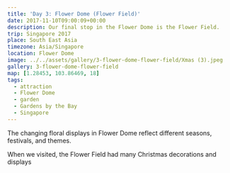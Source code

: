 ```yaml
---
title: 'Day 3: Flower Dome (Flower Field)'
date: 2017-11-10T09:00:09+00:00
description: Our final stop in the Flower Dome is the Flower Field.
trip: Singapore 2017
place: South East Asia
timezone: Asia/Singapore
location: Flower Dome
image: ../../assets/gallery/3-flower-dome-flower-field/Xmas (3).jpeg
gallery: 3-flower-dome-flower-field
map: [1.28453, 103.86469, 18]
tags:
  - attraction
  - Flower Dome
  - garden
  - Gardens by the Bay
  - Singapore
---
```


The changing floral displays in Flower Dome reflect different seasons, festivals, and themes.

When we visited, the Flower Field had many Christmas decorations and displays
